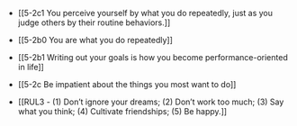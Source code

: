 - [[5-2c1 You perceive yourself by what you do repeatedly, just as you judge others by their routine behaviors.]]

- [[5-2b0 You are what you do repeatedly]]
- [[5-2b1 Writing out your goals is how you become performance-oriented in life]]
- [[5-2c Be impatient about the things you most want to do]]

- [[RUL3 - (1) Don’t ignore your dreams; (2) Don’t work too much; (3) Say what you think; (4) Cultivate friendships; (5) Be happy.]]
